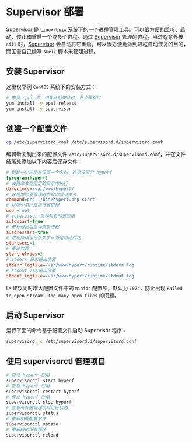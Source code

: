 # Supervisor 部署

[Supervisor](http://www.supervisord.org/) 是 `Linux/Unix` 系统下的一个进程管理工具。可以很方便的监听、启动、停止和重启一个或多个进程。通过 [Supervisor](http://www.supervisord.org/) 管理的进程，当进程意外被 `Kill` 时，[Supervisor](http://www.supervisord.org/) 会自动将它重启，可以很方便地做到进程自动恢复的目的，而无需自己编写 `shell` 脚本来管理进程。

## 安装 Supervisor

这里仅举例 `CentOS` 系统下的安装方式：

```bash
# 安装 epel 源，如果此前安装过，此步骤跳过
yum install -y epel-release
yum install -y supervisor  
```

## 创建一个配置文件

```bash
cp /etc/supervisord.conf /etc/supervisord.d/supervisord.conf
```

编辑新复制出来的配置文件 `/etc/supervisord.d/supervisord.conf`，并在文件结尾处添加以下内容后保存文件：

```ini
# 新建一个应用并设置一个名称，这里设置为 hyperf
[program:hyperf]
# 设置命令在指定的目录内执行
directory=/var/www/hyperf/
# 这里为您要管理的项目的启动命令
command=php ./bin/hyperf.php start
# 以哪个用户来运行该进程
user=root
# supervisor 启动时自动该应用
autostart=true
# 进程退出后自动重启进程
autorestart=true
# 进程持续运行多久才认为是启动成功
startsecs=1
# 重试次数
startretries=3
# stderr 日志输出位置
stderr_logfile=/var/www/hyperf/runtime/stderr.log
# stdout 日志输出位置
stdout_logfile=/var/www/hyperf/runtime/stdout.log
```

!> 建议同时增大配置文件中的 `minfds` 配置项，默认为 `1024`，防止出现 `Failed to open stream: Too many open files` 的问题。

## 启动 Supervisor

运行下面的命令基于配置文件启动 Supervisor 程序：

```bash
supervisord -c /etc/supervisord.d/supervisord.conf
```

## 使用 supervisorctl 管理项目

```bash
# 启动 hyperf 应用
supervisorctl start hyperf
# 重启 hyperf 应用
supervisorctl restart hyperf
# 停止 hyperf 应用
supervisorctl stop hyperf  
# 查看所有被管理项目运行状态
supervisorctl status
# 重新加载配置文件
supervisorctl update
# 重新启动所有程序
supervisorctl reload
```
